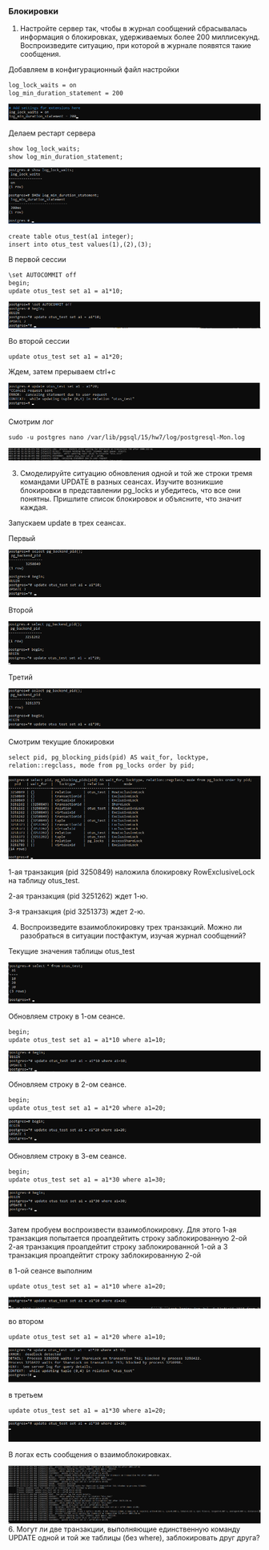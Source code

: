 ### Блокировки
1. Настройте сервер так, чтобы в журнал сообщений сбрасывалась информация о блокировках, удерживаемых более 200 миллисекунд. 
   Воспроизведите ситуацию, при которой в журнале появятся такие сообщения.

Добавляем в конфигурационный файл настройки

``` text
log_lock_waits = on
log_min_duration_statement = 200
```

![](files/1.png)

Делаем рестарт сервера

``` text
show log_lock_waits;
show log_min_duration_statement;
```

![](files/2.png)

``` text
create table otus_test(a1 integer);
insert into otus_test values(1),(2),(3);
```

В первой сессии

``` text
\set AUTOCOMMIT off
begin;
update otus_test set a1 = a1*10;
```

![](files/3.png)

Во второй сессии

``` text
update otus_test set a1 = a1*20;
```
Ждем, затем прерываем ctrl+c

![](files/4.png)

Смотрим лог

``` text
sudo -u postgres nano /var/lib/pgsql/15/hw7/log/postgresql-Mon.log
```

![](files/5.png)

3. Смоделируйте ситуацию обновления одной и той же строки тремя командами UPDATE в разных сеансах. Изучите возникшие блокировки в представлении pg_locks и убедитесь, что все они понятны. Пришлите список блокировок и объясните, что значит каждая.

Запускаем update в трех сеансах.

Первый

![](files/6_1.png)

Второй

![](files/6_2.png)

Третий

![](files/6_3.png)

Смотрим текущие блокировки

``` text
select pid, pg_blocking_pids(pid) AS wait_for, locktype, relation::regclass, mode from pg_locks order by pid;
```
![](files/6_4.png)

1-ая транзакция (pid 3250849) наложила блокировку RowExclusiveLock на таблицу otus_test.

2-ая транзакция (pid 3251262) ждет 1-ю.

3-я транзакция  (pid 3251373) ждет 2-ю.

 
4. Воспроизведите взаимоблокировку трех транзакций. Можно ли разобраться в ситуации постфактум, изучая журнал сообщений?

Текущие значения таблицы otus_test

![](files/7_1.png)

Обновляем строку в 1-ом сеансе.

``` text
begin;
update otus_test set a1 = a1*10 where a1=10;
```
![](files/7_2.png)

Обновляем строку в 2-ом сеансе.

``` text
begin;
update otus_test set a1 = a1*20 where a1=20;
```

![](files/7_3.png)

Обновляем строку в 3-ем сеансе.

``` text
begin;
update otus_test set a1 = a1*30 where a1=30;
```
![](files/7_4.png)

Затем пробуем воспроизвести взаимоблокировку. 
Для этого 1-ая транзакция попытается проапдейтить строку заблокированную 2-ой   
2-ая транзакция проапдейтит строку заблокированной 1-ой
а 3 транзакция проапдейтит строку заблокированную 2-ой

в 1-ой сеансе выполним

``` text
update otus_test set a1 = a1*10 where a1=20;
```

![](files/7_5.png)


во втором

``` text
update otus_test set a1 = a1*20 where a1=10;
```
![](files/7_6.png)

в третьем

``` text
update otus_test set a1 = a1*30 where a1=20;
```

![](files/7_7.png)

В логах есть сообщения о взаимоблокировках.

![](files/7_8.png) 
6. Могут ли две транзакции, выполняющие единственную команду UPDATE одной и той же таблицы (без where), заблокировать друг друга?


